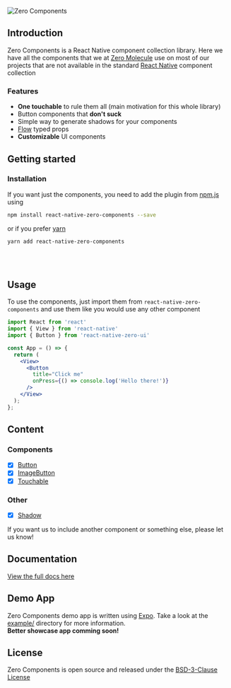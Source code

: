 ![Zero Components](https://image.ibb.co/g2Jsep/logo.png)
## Introduction
Zero Components is a React Native component collection library. Here we have all the components that we at [Zero Molecule](https://www.zeromolecule.com) use on most of our projects that are not available in the standard [React Native](https://facebook.github.io/react-native/) component collection

### Features
- **One touchable** to rule them all (main motivation for this whole library)
- Button components that **don't suck**
- Simple way to generate shadows for your components
- [Flow](https://flow.org) typed props
- **Customizable** UI components

## Getting started
### Installation
If you want just the components, you need to add the plugin from [npm.js](https://www.npmjs.com/package/react-native-zero-components) using 

  ```bash
  npm install react-native-zero-components --save
  ```

   or if you prefer [yarn](https://yarnpkg.com/)

  ```bash
  yarn add react-native-zero-components
  ```
<br />
<br />

## Usage
To use the components, just import them from `react-native-zero-components` and use them like you would use any other component

```jsx
import React from 'react'
import { View } from 'react-native'
import { Button } from 'react-native-zero-ui'

const App = () => {
  return (
    <View>
      <Button
        title="Click me"
        onPress={() => console.log('Hello there!')}
      />
    </View>
  );
};
```

## Content
### Components
- [x] [Button](https://zeromolecule.github.io/react-native-zero-components/button)
- [x] [ImageButton](https://zeromolecule.github.io/react-native-zero-components/imageButton)
- [x] [Touchable](https://zeromolecule.github.io/react-native-zero-components/touchable)

### Other
- [x] [Shadow](https://zeromolecule.github.io/react-native-zero-components/shadow)

If you want us to include another component or something else, please let us know!

## Documentation
[View the full docs here](https://zeromolecule.github.io/react-native-zero-components)

## Demo App
Zero Components demo app is written using [Expo](https://expo.io). Take a look at the [example/](https://github.com/ZeroMolecule/react-native-zero-components/tree/master/example) directory for more information. <br/>**Better showcase app comming soon!**

## License
Zero Components is open source and released under the [BSD-3-Clause License](https://opensource.org/licenses/BSD-3-Clause)
